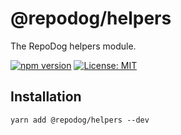 # @repodog/helpers

The RepoDog helpers module.

[![npm version](https://badge.fury.io/js/%40repodog%2Fhelpers.svg)](https://badge.fury.io/js/%40repodog%2Fhelpers)
[![License: MIT](https://img.shields.io/badge/License-MIT-yellow.svg)](LICENSE)

## Installation

```shell
yarn add @repodog/helpers --dev
```

